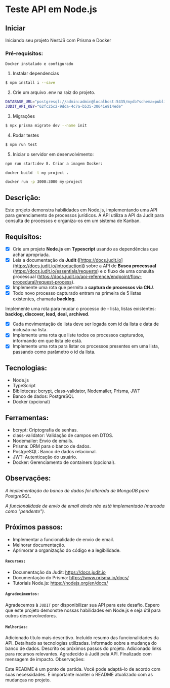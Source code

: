 # Teste API em Node.js

## Iniciar

Iniciando seu projeto NestJS com Prisma e Docker

### Pré-requisitos:

`Docker instalado e configurado`

1. Instalar dependencias

```bash
$ npm install i --save
```

2. Crie um arquivo .env na raiz do projeto.

```bash
DATABASE_URL="postgresql://admin:admin@localhost:5435/mydb?schema=public"
JUDIT_API_KEY="62fc25c2-9dda-4c7a-b535-30641e814ede"
```

3. Migrações

```bash
$ npx prisma migrate dev --name init
```

4. Rodar testes

```bash
$ npm run test
```

5. Iniciar o servidor em desenvolvimento:

```bash
npm run start:dev 8. Criar a imagem Docker:

docker build -t my-project .

docker run -p 3000:3000 my-project
```

## Descrição:

Este projeto demonstra habilidades em Node.js, implementando uma API para gerenciamento de processos jurídicos. A API utiliza a API da Judit para consulta de processos e organiza-os em um sistema de Kanban.

## Requisitos:

- [x] Crie um projeto **Node.js** em **Typescript** usando as dependências que achar apropriada.
- [x] Leia a documentação da **Judit (**[https://docs.judit.io](https://docs.judit.io/introduction)**)** sobre a API de **Busca processual** (https://docs.judit.io/essentials/requests) e o fluxo de uma consulta processual (https://docs.judit.io/api-reference/endpoint/flow-procedural/request-process).
- [x] Implemente uma rota que permita a **captura de processos via CNJ**.
- [x] Todo novo processo capturado entram na primeira de 5 listas existentes, chamada **backlog**.

Implemente uma rota para mudar o processo de - lista, listas existentes: **backlog, discover, lead, deal, archived**.

- [x] Cada movimentação de lista deve ser logada com id da lista e data de inclusão na lista.
- [x] Implemente uma rota que liste todos os processos capturados, informando em que lista ele está.
- [x] Implemente uma rota para listar os processos presentes em uma lista, passando como parâmetro o id da lista.

## Tecnologias:

- Node.js
- TypeScript
- Bibliotecas: bcrypt, class-validator, Nodemailer, Prisma, JWT
- Banco de dados: PostgreSQL
- Docker (opcional)

## Ferramentas:

- bcrypt: Criptografia de senhas.
- class-validator: Validação de campos em DTOS.
- Nodemailer: Envio de emails.
- Prisma: ORM para o banco de dados.
- PostgreSQL: Banco de dados relacional.
- JWT: Autenticação do usuário.
- Docker: Gerenciamento de containers (opcional).

## **Observações:**

_A implementação do banco de dados foi alterada de MongoDB para PostgreSQL._

_A funcionalidade de envio de email ainda não está implementada (marcada como "pendente")._

## **Próximos passos:**

- Implementar a funcionalidade de envio de email.
- Melhorar documentação.
- Aprimorar a organização do código e a legibilidade.

#### `Recursos:`

- Documentação da Judit: https://docs.judit.io
- Documentação do Prisma: https://www.prisma.io/docs/
- Tutoriais Node.js: https://nodejs.org/en/docs/

#### `Agradecimentos:`

Agradecemos à `JUDIT` por disponibilizar sua API para este desafio.
Espero que este projeto demonstre nossas habilidades em Node.js e seja útil para outros desenvolvedores.

#### `Melhorias:`

Adicionado título mais descritivo.
Incluído resumo das funcionalidades da API.
Detalhado as tecnologias utilizadas.
Informado sobre a mudança do banco de dados.
Descrito os próximos passos do projeto.
Adicionado links para recursos relevantes.
Agradecido à Judit pela API.
Finalizado com mensagem de impacto.
Observações:

Este README é um ponto de partida. Você pode adaptá-lo de acordo com suas necessidades.
É importante manter o README atualizado com as mudanças no projeto.

